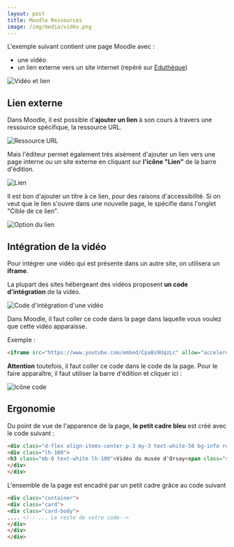 ```yaml
---
layout: post
title: Moodle Ressources
image: /img/media/vidéo.png
---
```


L'exemple suivant contient une page Moodle avec :
  - une vidéo
  - un lien externe vers un site internet (repéré sur [Eduthèque](http://www.edutheque.fr/accueil.html))

![Vidéo et lien](/images/media/vidéo.png "Page Moodle avec une vidéo et un lien")

## Lien externe

Dans Moodle, il est possible d'**ajouter un lien** à son cours à travers une ressource spécifique, la ressource URL.

![Ressource URL](/images/media/Moodle_URL.png)

Mais l'éditeur permet également très aisément d'ajouter un lien vers une page interne ou un site externe en cliquant sur **l'icône "Lien"** de la barre d'édition.

![Lien](/images/media/Moodle_BarreEdition_Lien.png)

Il est bon d'ajouter un titre à ce lien, pour des raisons d'accessibilité. Si on veut que le lien s'ouvre dans une nouvelle page, le spécifie dans l'onglet "Cible de ce lien".

![Option du lien](/images/media/Moodle_Lien_EditionLien2.png)


## Intégration de la vidéo

Pour intégrer une vidéo qui est présente dans un autre site, on utilisera un **iframe**.

La plupart des sites hébergeant des vidéos proposent **un code d'intégration** de la vidéo.

![Code d'intégration d'une vidéo](/images/media/IntegrationVideo.gif)

Dans Moodle, il faut coller ce code dans la page dans laquelle vous voulez que cette vidéo apparaisse.

Exemple :
```html
<iframe src="https://www.youtube.com/embed/Cpa8s9UqzLc" allow="accelerometer; autoplay; encrypted-media; gyroscope; picture-in-picture" allowfullscreen="" width="560" height="315" frameborder="0"></iframe>
```
**Attention** toutefois, il faut coller ce code dans le code de la page. Pour le faire apparaître, il faut utiliser la barre d'édition et cliquer ici :

![Icône code](/images/media/CodeIntegration.png)


## Ergonomie

Du point de vue de l'apparence de la page, **le petit cadre bleu** est créé avec le code suivant :

```html
<div class="d-flex align-items-center p-3 my-3 text-white-50 bg-info rounded box-shadow">
<div class="lh-100">
<h3 class="mb-0 text-white lh-100">Vidéo du musée d'Orsay<span class="small"></span></h3>
</div>
</div>
```

L'ensemble de la page est encadré par un petit cadre grâce au code suivant

```html
<div class="container">
<div class="card">
<div class="card-body">
.... <!-- ... Le reste de votre code-->
</div>
</div>
</div>
```
